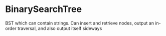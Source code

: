 # BinarySearchTree
BST which can contain strings.  Can insert and retrieve nodes, output an in-order traversal, and also output itself sideways
